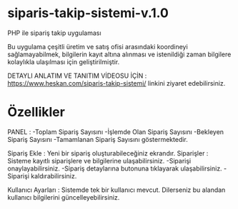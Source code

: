 # siparis-takip-sistemi-v.1.0

PHP ile sipariş takip uygulaması

Bu uygulama çeşitli üretim ve satış ofisi arasındaki koordineyi sağlamayabilmek, bilgilerin kayıt altına alınması ve istenildiği zaman bilgilere kolaylıkla ulaşılması için geliştirilmiştir.

DETAYLI ANLATIM VE TANITIM VİDEOSU İÇİN : https://www.heskan.com/siparis-takip-sistemi/ linkini ziyaret edebilirsiniz.

# Özellikler
PANEL :
-Toplam Sipariş Sayısını -İşlemde Olan Sipariş Sayısını -Bekleyen Sipariş Sayısını -Tamamlanan Sipariş Sayısını göstermektedir.

Sipariş Ekle :
Yeni bir sipariş oluşturabileceğiniz ekrandır.
Siparişler :
Sisteme kayıtlı siparişlere ve bilgilerine ulaşabilirsiniz.
 -Siparişi onaylayabilirsiniz.
 -Sipariş detaylarına butonuna tıklayarak ulaşabilirsiniz.
 -Siparişi kaldırabilirsiniz.

Kullanıcı Ayarları :
Sistemde tek bir kullanıcı mevcut. Dilerseniz bu alandan kullanıcı bilgilerini güncelleyebilirsiniz.
